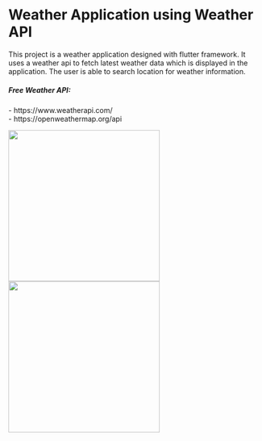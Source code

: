 # Weather Application using Weather API

This project is a weather application designed with flutter framework. It uses a weather api to fetch latest weather data which is displayed in the application. The user is able to search location for weather information. 

<h5>Free Weather API: </h5>
- https://www.weatherapi.com/ <br>
- https://openweathermap.org/api

<img src="https://user-images.githubusercontent.com/89770092/182083817-9f69d6e6-8188-461f-a129-8c2fc4be829a.jpg" width="300"> <img src="https://user-images.githubusercontent.com/89770092/182083821-60398a65-2974-4e9b-a83f-e4fbb9cf1cae.jpg" width="300">

